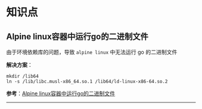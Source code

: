 # 知识点

## Alpine linux容器中运行go的二进制文件

由于环境依赖库的问题，导致 `alpine linux` 中无法运行 go 的二进制文件

**解决方案**：

```shell
mkdir /lib64
ln -s /lib/libc.musl-x86_64.so.1 /lib64/ld-linux-x86-64.so.2
```

**参考**：[Alpine linux容器中运行go的二进制文件](https://cloud.tencent.com/developer/article/1419659)

---
